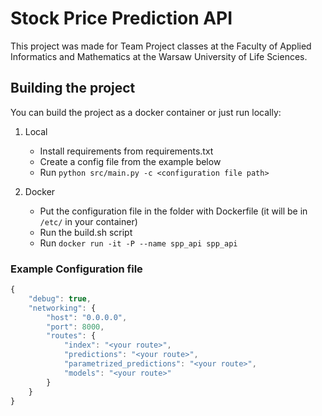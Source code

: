 # Stock Price Prediction API
This project was made for Team Project classes at the Faculty of Applied Informatics and Mathematics at the Warsaw University of Life Sciences.

## Building the project
You can build the project as a docker container or just run locally:

1. Local
   - Install requirements from requirements.txt
   - Create a config file from the example below
   - Run `python src/main.py -c <configuration file path>`

2. Docker 
   - Put the configuration file in the folder with Dockerfile (it will be in `/etc/` in your container)
   - Run the build.sh script
   - Run `docker run -it -P --name spp_api spp_api`
   
### Example Configuration file

```javascript
{
    "debug": true,
    "networking": {
        "host": "0.0.0.0",
        "port": 8000,
        "routes": {
            "index": "<your route>",
            "predictions": "<your route>",
            "parametrized_predictions": "<your route>",
            "models": "<your route>"
        }
    }
}
```
